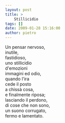 ```yaml
---
layout: post
title: >
    Stillicidio
tags: []
date: 2009-01-28 15:16:00
author: pietro
---
```

Un pensar nervoso,<br/>inutile,<br/>fastidioso,<br/>uno stillicidio<br/>d'emozioni<br/>immagini ed odio,<br/>quando l'ira<br/>cede il posto<br/>a chissà cosa,<br/>e finalmente riposa;<br/>lasciando il perdono,<br/>di cose che non sono,<br/>un suono corrugato,<br/>fermo e lamentato.
